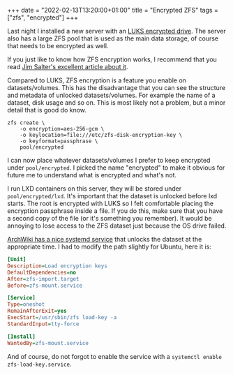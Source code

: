 +++
date = "2022-02-13T13:20:00+01:00"
title = "Encrypted ZFS"
tags = ["zfs", "encrypted"]
+++

Last night I installed a new server with an [LUKS encrypted drive](/post/2022/unlock-luks-encrypted-disk-over-ssh/). The server also has a large ZFS pool that is used as the main data storage, of course that needs to be encrypted as well.

If you just like to know how ZFS encryption works, I recommend that you read [Jim Salter's excellent article about it](https://arstechnica.com/gadgets/2021/06/a-quick-start-guide-to-openzfs-native-encryption/).

Compared to LUKS, ZFS encryption is a feature you enable on datasets/volumes. This has the disadvantage that you can see the structure and metadata of unlocked datasets/volumes. For example the name of a dataset, disk usage and so on. This is most likely not a problem, but a minor detail that is good do know.

```shell
zfs create \
    -o encryption=aes-256-gcm \
    -o keylocation=file:///etc/zfs-disk-encryption-key \
    -o keyformat=passphrase \
    pool/encrypted
```

I can now place whatever datasets/volumes I prefer to keep encrypted under `pool/encrypted`. I picked the name "encrypted" to make it obvious for future me to understand what is encrypted and what's not.

I run LXD containers on this server, they will be stored under `pool/encrypted/lxd`. It's important that the dataset is unlocked before lxd starts. The root is encrypted with LUKS so I felt comfortable placing the encryption passphrase inside a file. If you do this, make sure that you have a second copy of the file (or it's something you remember). It would be annoying to lose access to the ZFS dataset just because the OS drive failed.

[ArchWiki has a nice systemd service](https://wiki.archlinux.org/title/ZFS#Unlock_at_boot_time:_systemd) that unlocks the dataset at the appropriate time. I had to modify the path slightly for Ubuntu, here it is:

```ini
[Unit]
Description=Load encryption keys
DefaultDependencies=no
After=zfs-import.target
Before=zfs-mount.service

[Service]
Type=oneshot
RemainAfterExit=yes
ExecStart=/usr/sbin/zfs load-key -a
StandardInput=tty-force

[Install]
WantedBy=zfs-mount.service
```

And of course, do not forgot to enable the service with a `systemctl enable zfs-load-key.service`.
